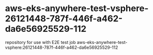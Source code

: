 # aws-eks-anywhere-test-vsphere-26121448-787f-446f-a462-da6e56925529-112
repository for use with E2E test job aws-eks-anywhere-test-vsphere:26121448-787f-446f-a462-da6e56925529-112
